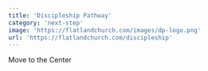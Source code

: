 ```yaml
---
title: 'Discipleship Pathway'
category: 'next-step'
image: 'https://flatlandchurch.com/images/dp-logo.png'
url: 'https://flatlandchurch.com/discipleship'
---
```


Move to the Center
